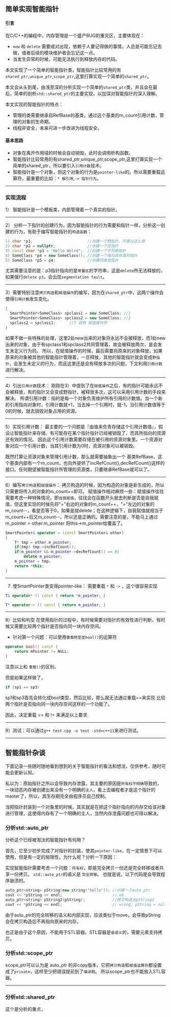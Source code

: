 ## 简单实现智能指针
#### 引言
在C/C++的编程中，内存管理是一个盛产BUG的重灾区，主要体现在：
* `new` 和 `delete` 需要成对出现，依赖于人要记得做的事情，人总是可能忘记去做，或者后续的模块维护者会忘记这一点。
* 当发生异常的时候，可能无法执行到释放内存的代码。

本文实现了一个简单的智能指针类，智能指针比较常用的有`shared_ptr`,`unique_ptr`,`scope_ptr`,这里打算实现一个简单的`shared_ptr`。

本文会从头到尾，由浅至深的分析实现一个简单的`shared_ptr`类，并且会在最后，简单的剖析`std::shared_ptr`的主要实现，以加深对智能指针的深入理解。

本文实现的智能指针的特点：
* 管理的类需要继承自RefBase的基类，通过这个基类的m_count引用计数，管理的对象的生命期。
* 线程非安全，未来可进一步改进为线程安全。

#### 基本思路
* 对象在离开作用域的时候会自动销毁，此时会调用析构函数。
* 智能指针比较常用的有shared_ptr,unique_ptr,scope_ptr,这里打算实现一个简单的shared_ptr，所以要引入`引用计数`技术。
* 智能指针是一个对象，但这个对象的行为是`pointer-like`的，所以需要重载运算符，最重要的比如：`* 解引用`,`-> 指针行为`。
---
### 实现流程
1） 智能指针是一个模板类，内部管理着一个真实的指针。

---
2） 分析一下指针的创建行为，因为智能指针的行为需要和指针一样，分析这一创建的行为，有助于编写智能指针的`构造函数`：
```cpp
1) char *p1;                        //创建一个野指针，不建议这么做
2) char *p2 = nullptr;              //创建一个空指针
3) const char *p3 = "Hello Wolrd";  //创建一个字符串指针
4) SomeClass *p4 = new SomeClass(); //创建一个指向具体类的指针
5) SomeClass *p5 = p4;              //创建同类型指针
```
尤其需要注意的是：p3指针指向的是`常量区`的字符串，这是`delete`所无法释放的，如果强行`delete p3`，会出现`segmentation fault`。

---
3）需要特别注意`拷贝构造`和`赋值操作`的编写，因为在`shared_ptr`中，这两个操作会使得`引用计数`发生变化。
```cpp
{  
  SmartPointer<SomeClass> spclass1 = new SomeClass; //1
  SmartPointer<SomeClass> spclass2 = new SomeClass; //2
  spclass2 = spclass1;      //3 调用 赋值操作符
}
```
如果不做一些特殊的处理，这里2处new出来的对象将永远不会被释放，而1处new出来的对象，由于有spclass1和spclass2共同管理着，故会被释放两次，是会发生未定义行为的。
所以，在赋值操作的时候，最后需要将原来的对象释放，如果原来的对象被其他的智能指针管理着，一旦释放，其他的智能指针就会变成`野指针`，会发生未定义的行为，而且这里还是会有释放多次的问题，下文利用`引用计数`进行解决。

---
4）引出`引用计数`技术：
刚刚在3）中提到了在`赋值操作`之后，有的指针可能永远不会被释放，有的指针又会变成野指针，被释放多次，这可以采用引用计数的手段来解决。
所谓引用计数：指的是每一个对象负责维护所有引用的计数值。当一个新的引用指向对象时，引用计数就+1，当去掉一个引用时，就-1，当引用计数值等于0的时候，就去销毁对象占用的资源。

---
5）实现引用计数：
最主要的一个问题是『由谁来负责存储这个引用计数值』，假设让智能指针来存储，有可能存在某个指针指针已经被销毁了，而其所指向的资源还有效的情况。
因此这个引用计数需要存储在被引用的资源对象里。一个资源对象对应一个引用计数，当其引用计数为0时，资源对象可以被销毁。

既然打算让资源对象来管理引用计数，那么就需要抽象出一个 基类RefBase，这个基类内部有一个m_count，也向外提供了incRefCount(),decRefCount()这样的接口。任何期望被智能指针所管理的资源类，只要继承RefBase就可以了。

---
6）编写`拷贝构造`和`赋值操作`：
拷贝构造的时候，因为构造的对象是新生成的，所以只需要将传入的对象的m_count++即可。
赋值操作相对麻烦一些：赋值操作往往需要考虑一种特殊情况，即`自我赋值`，往往会在函数开头就去判断是否是自我赋值，但这里实现的时候先将"="右边的对象的m_count++，"="左边的对象的m_count--，看是否等于0，如果是就delete；在这种逻辑下，自我赋值就相当于m_count++后又m_count--，所以还是正确的。需要注意的是，不能马上通过m_pointer = other.m_pointer 将this->m_pointer给覆盖了。
```cpp
SmartPointer& operator = (const SmartPointer& other)
{
    T* tmp = other.m_pointer;
    if(tmp) tmp->incRefCount();
    if(m_pointer && m_pointer->decRefCount() == 0) 
        delete m_pointer;
    m_pointer = tmp;
    return *this;
}
```

---
7) 使SmartPointer类变得pointer-like：
需要重载 `*` 和 `->` ，这个很容易实现
```cpp
T& operator* () const { return *m_pointer; }

T* operator-> () const { return m_pointer; }
```

---
8）比较和判空
在使用指针的过程中，有时候需要对指针的有效性进行判断，有时候又需要比较两个指针是否指向同一块内存空间。
* 针对第一个问题：可以使用`重载转型至bool()`的运算符
```cpp
operator bool() const {
    return mPointer != NULL;
}
```
注意以上和 `重载()`的区别。

但是如果这样做了，
```cpp
if (sp1 == sp3)
```
sp1和sp3首先会转化成bool类型，然后比较，那么就无法通过重载==来实现 比较两个指针是否指向同一块内存空间这样的一个功能了。

因此，决定重载 == 和 != 来满足以上要求

---

9）测试：可以通过`g++ test.cpp -o test -std=c++11`来进行测试。

---
## 智能指针杂谈
下面记录一些随时随地看到想到的关于智能指针的看法和想法，仅供参考，随时可能会更新认知。

私以为：原始指针之所以会导致内存泄露，其主要的原因是`所有权不明确`导致的，一块动态内存被创建出来没有一个明确的`主人`，看上去编程者才是这个指针的master了，所以，其生存期完全由程序员自己控制。

当把指针封装到一个对象里的时候，其实就是在把这个指针指向的内存交给该对象进行管理，这使得内存有了一个明确的主人，当然内存泄露问题也可得以解决。


### 分析std::auto_ptr
分析这个已经被淘汰的智能指针有何用？

首先，它至少初步完成了对指针的封装，使其`pointer-like`，在一定情景下可以使用，但是有一定的局限性，为什么呢？分析一下原因：

实现智能指针需要考虑一个问题：`所有权`，即是完全拷贝一份还是完全转移或者共享一份拷贝。
`std::auto_ptr`的语义是 `完全转移`。
也就是说，以下代码是会导致程序崩溃的。
```cpp
auto_ptr<string> pString(new string("hello")); //创建一个auto_ptr
cout << *pString << endl;                      // ok
auto_ptr<string> pString2(pString);            //拷贝构造出pString2
cout << *pString << endl;                      // wrong, pString = nullptr !
```
由于auto_ptr的完全转移的语义和内部实现，应该类似于move，会导致pString 会在拷贝构造后不再指向原来的内存。

也正是由于这个原因，不能用于STL容器，STL容器是`值语义`的，需要元素支持拷贝。

### 分析std::scope_ptr
scope_ptr可以认为是 auto_ptr 的非copy版本，它把`拷贝构造`和`赋值运算符`都设置成了`private`，这样至少把错误提前到了`编译期`。
所以scope_ptr也不能放入STL容器。

---
### 分析std::shared_ptr
这个是分析的重点，








